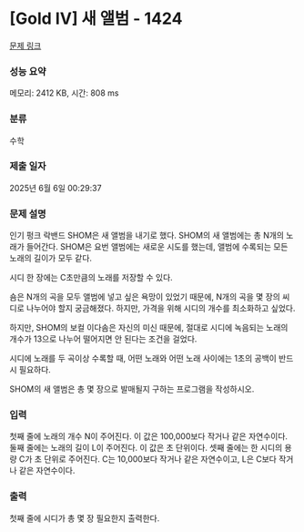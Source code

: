 # [Gold IV] 새 앨범 - 1424 

[문제 링크](https://www.acmicpc.net/problem/1424) 

### 성능 요약

메모리: 2412 KB, 시간: 808 ms

### 분류

수학

### 제출 일자

2025년 6월 6일 00:29:37

### 문제 설명

<p>인기 펑크 락밴드 SHOM은 새 앨범을 내기로 했다. SHOM의 새 앨범에는 총 N개의 노래가 들어간다. SHOM은 요번 앨범에는 새로운 시도를 했는데, 앨범에 수록되는 모든 노래의 길이가 모두 같다.</p>

<p>시디 한 장에는 C초만큼의 노래를 저장할 수 있다.</p>

<p>숌은 N개의 곡을 모두 앨범에 넣고 싶은 욕망이 있었기 때문에, N개의 곡을 몇 장의 씨디로 나누어야 할지 궁금해졌다. 하지만, 가격을 위해 시디의 개수를 최소화하고 싶었다.</p>

<p>하지만, SHOM의 보컬 이다솜은 자신의 미신 때문에, 절대로 시디에 녹음되는 노래의 개수가 13으로 나누어 떨어지면 안 된다는 조건을 걸었다.</p>

<p>시디에 노래를 두 곡이상 수록할 때, 어떤 노래와 어떤 노래 사이에는 1초의 공백이 반드시 필요하다.</p>

<p>SHOM의 새 앨범은 총 몇 장으로 발매될지 구하는 프로그램을 작성하시오.</p>

### 입력 

 <p>첫째 줄에 노래의 개수 N이 주어진다. 이 값은 100,000보다 작거나 같은 자연수이다. 둘째 줄에는 노래의 길이 L이 주어진다. 이 값은 초 단위이다. 셋째 줄에는 한 시디의 용량 C가 초 단위로 주어진다. C는 10,000보다 작거나 같은 자연수이고, L은 C보다 작거나 같은 자연수이다.</p>

### 출력 

 <p>첫째 줄에 시디가 총 몇 장 필요한지 출력한다.</p>

